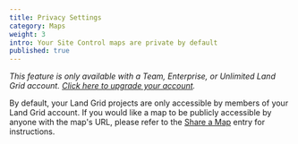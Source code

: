 ```yaml
---
title: Privacy Settings
category: Maps
weight: 3
intro: Your Site Control maps are private by default
published: true
---
```

_This feature is only available with a Team, Enterprise, or Unlimited Land Grid account. [Click here to upgrade your account](https://sitecontrol.us/plans#p=level1)._

By default, your Land Grid projects are only accessible by members of your Land Grid account. If you would like a map to be publicly accessible by anyone with the map's URL, please refer to the [Share a Map](https://sitecontrol.us/support/Share-a-Map) entry for instructions.
